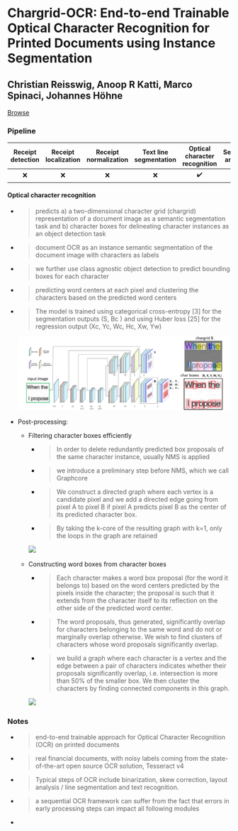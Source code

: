 # Chargrid-OCR: End-to-end Trainable Optical Character Recognition for Printed Documents using Instance Segmentation

## Christian Reisswig, Anoop R Katti, Marco Spinaci, Johannes Höhne

[Browse](https://arxiv.org/pdf/1909.04469.pdf)

### Pipeline

| Receipt detection | Receipt localization | Receipt normalization | Text line segmentation | Optical character recognition | Semantic analysis |
|:-----------------:|:--------------------:|:---------------------:|:----------------------:|:-----------------------------:|:-----------------:|
| ❌                 | ❌                    | ❌                     | ❌                      | ✔️                            | ❌                 |

#### Optical character recognition

- > predicts a) a two-dimensional character grid (chargrid) representation of a
  > document image as a semantic segmentation task and b) character boxes for delineating character instances as an object detection task
- > document OCR as an instance semantic segmentation of the document image with characters as labels
- > we further use class agnostic object detection to predict bounding boxes for each character
- > predicting word centers at each pixel and clustering the characters based on the predicted word centers
- > The model is trained using categorical cross-entropy [3] for the segmentation outputs (S, Bc ) and using Huber loss [25] for the regression output (Xc, Yc, Wc, Hc, Xw, Yw)
  
  ![](images/reisswig2019chargrid/architecture.png)
- Post-processing:
  - Filtering character boxes efficiently
    - > In order to delete redundantly predicted box proposals of the same character instance, usually NMS is applied
    - > we introduce a preliminary step before NMS, which we call Graphcore
    - > We construct a directed graph where each vertex is a candidate pixel and we add a directed edge going from pixel A to pixel B if pixel A predicts pixel B as the center of its predicted character box.
    - > By taking the k-core of the resulting graph with k=1, only the loops in the graph are retained
    
    ![](/Users/piotr-mac/repos/awesome-receipt-data-extraction/reviews/images/reisswig2019chargrid/graphcore.png)
  - Constructing word boxes from character boxes
    - > Each character makes a word box proposal (for the word it belongs to) based on the word centers predicted by the pixels inside the character; the proposal is such that it extends from the character itself to its reflection on the other side of the predicted word center.
    - > The word proposals, thus generated, significantly overlap for characters belonging to the same word and do not or marginally overlap otherwise. We wish to find clusters of characters whose word proposals significantly overlap.
    - > we build a graph where each character is a vertex and the edge between a pair of characters indicates whether their proposals significantly overlap, i.e. intersection is more than 50% of the smaller box. We then cluster the characters by finding connected components in this graph.
    
    ![](/Users/piotr-mac/repos/awesome-receipt-data-extraction/reviews/images/reisswig2019chargrid/wordboxes.png)

### Notes

* > end-to-end trainable approach for Optical Character Recognition (OCR) on printed documents
* > real financial documents, with noisy labels coming from the state-of-the-art
  > open source OCR solution, Tesseract v4
* > Typical steps of OCR include binarization, skew correction, layout analysis / line segmentation and text recognition.
* > a sequential OCR framework can suffer from the fact that errors in early processing steps can impact all following modules
* > 
